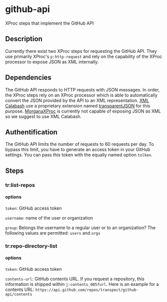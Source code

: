 # github-api
XProc steps that implement the GitHub API

## Description

Currently there exist two XProc steps for requesting the GitHub API. They use primarily XProc's `p:http-request` and rely on the capability of the XProc processor to expose JSON as XML internally. 

## Dependencies

The GitHub API responds to HTTP requests with JSON messages. In order, the XProc steps rely on an XProc processor which is able to automatically convert the JSON provided by the API to an XML representation. [XML Calabash](http://xmlcalabash.com/) use a proprietary extension named [transparentJSON](xmlcalabash.com/docs/reference/langext.html#ext.transparent-json) for this purpose. [MorganaXProc](http://www.xml-project.com/) is currently not capable of exposing JSON as XML so we suggest to use XML Calabash. 

## Authentification

The GitHub API limits the number of requests to 60 requests per day. To bypass this limit, you have to generate an access token in your GitHub settings. You can pass this token with the equally named option `tolken`.

## Steps

### tr:list-repos

#### options 

`token`: GitHub access token

`username`: name of the user or organization

`group`: Belongs the username to a regular user or to an organization? The following values are permitted: `users` and `orgs`

### tr:repo-directory-list

#### options 

`token`: GitHub access token

`contents-url`: GitHub contents URL. If you request a repository, this information is shipped within `j:contents_005furl`. Here is an example for a contents URL: `https://api.github.com/repos/transpect/github-api/contents`
